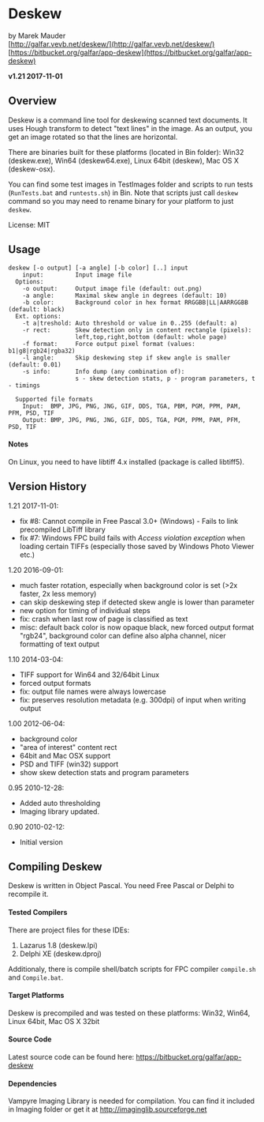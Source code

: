 Deskew
=======================
by Marek Mauder   
[http://galfar.vevb.net/deskew/](http://galfar.vevb.net/deskew/)   
[https://bitbucket.org/galfar/app-deskew](https://bitbucket.org/galfar/app-deskew)  

**v1.21 2017-11-01**

Overview
------------------------

Deskew is a command line tool for deskewing scanned text documents.
It uses Hough transform to detect "text lines" in the image. As an output, you get
an image rotated so that the lines are horizontal.

There are binaries built for these platforms (located in Bin folder):
Win32 (deskew.exe), Win64 (deskew64.exe), Linux 64bit (deskew), Mac OS X (deskew-osx).

You can find some test images in TestImages folder and
scripts to run tests (`RunTests.bat` and `runtests.sh`) in Bin.
Note that scripts just call `deskew` command so you may need
to rename binary for your platform to just `deskew`.

License: MIT

Usage
------------------------

```
deskew [-o output] [-a angle] [-b color] [..] input
    input:         Input image file
  Options:
    -o output:     Output image file (default: out.png)
    -a angle:      Maximal skew angle in degrees (default: 10)
    -b color:      Background color in hex format RRGGBB|LL|AARRGGBB (default: black)
  Ext. options:
    -t a|treshold: Auto threshold or value in 0..255 (default: a)
    -r rect:       Skew detection only in content rectangle (pixels):
                   left,top,right,bottom (default: whole page)
    -f format:     Force output pixel format (values: b1|g8|rgb24|rgba32)
    -l angle:      Skip deskewing step if skew angle is smaller (default: 0.01)
    -s info:       Info dump (any combination of):
                   s - skew detection stats, p - program parameters, t - timings

  Supported file formats
    Input:  BMP, JPG, PNG, JNG, GIF, DDS, TGA, PBM, PGM, PPM, PAM, PFM, PSD, TIF
    Output: BMP, JPG, PNG, JNG, GIF, DDS, TGA, PGM, PPM, PAM, PFM, PSD, TIF
```

#### Notes

On Linux, you need to have libtiff 4.x installed (package is called libtiff5).

Version History
------------------------
1.21 2017-11-01:

  - fix #8: Cannot compile in Free Pascal 3.0+ (Windows) - Fails to link precompiled LibTiff library 
  - fix #7: Windows FPC build fails with *Access violation exception* when loading certain TIFFs (especially those saved by Windows Photo Viewer etc.)  

1.20 2016-09-01:

  - much faster rotation, especially when background color is set (>2x faster, 2x less memory)
  - can skip deskewing step if detected skew angle is lower than parameter
  - new option for timing of individual steps
  - fix: crash when last row of page is classified as text
  - misc: default back color is now opaque black, new forced output format "rgb24",  background color can define also alpha channel, nicer formatting of text output

1.10 2014-03-04:

  - TIFF support for Win64 and 32/64bit Linux
  - forced output formats
  - fix: output file names were always lowercase
  - fix: preserves resolution metadata (e.g. 300dpi) of input when writing output

1.00 2012-06-04:

  - background color
  - "area of interest" content rect
  - 64bit and Mac OSX support
  - PSD and TIFF (win32) support
  - show skew detection stats and program parameters

0.95 2010-12-28:

  - Added auto thresholding
  - Imaging library updated.

0.90 2010-02-12:

  - Initial version

Compiling Deskew
------------------------

Deskew is written in Object Pascal. You need
Free Pascal or Delphi to recompile it.

#### Tested Compilers
There are project files for these IDEs:

  1. Lazarus 1.8 (deskew.lpi)
  2. Delphi XE (deskew.dproj)

Additionaly, there is compile shell/batch scripts for FPC compiler `compile.sh` and
`Compile.bat`.

#### Target Platforms
Deskew is precompiled and was tested on these platforms:
Win32, Win64, Linux 64bit, Mac OS X 32bit

#### Source Code
Latest source code can be found here:
https://bitbucket.org/galfar/app-deskew

#### Dependencies
Vampyre Imaging Library is needed for compilation.
You can find it included in Imaging folder or get it at
http://imaginglib.sourceforge.net
